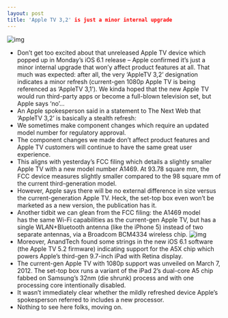 ```yaml
---
layout: post
title: 'Apple TV 3,2' is just a minor internal upgrade
---
```

![img](http://media.idownloadblog.com/wp-content/uploads/2011/10/Apple-TV.jpg)
* Don’t get too excited about that unreleased Apple TV device which popped up in Monday’s iOS 6.1 release – Apple confirmed it’s just a minor internal upgrade that won’y affect product features at all. That much was expected: after all, the very ‘AppleTV 3,2’ designation indicates a minor refresh (current-gen 1080p Apple TV is being referenced as ‘AppleTV 3,1’). We kinda hoped that the new Apple TV would run third-party apps or become a full-blown television set, but Apple says ‘no’…
* An Apple spokesperson said in a statement to The Next Web that ‘AppleTV 3,2’ is basically a stealth refresh:
* We sometimes make component changes which require an updated model number for regulatory approval.
* The component changes we made don’t affect product features and Apple TV customers will continue to have the same great user experience.
* This aligns with yesterday’s FCC filing which details a slightly smaller Apple TV with a new model number A1469. At 93.78 square mm, the FCC device measures slightly smaller compared to the 98 square mm of the current third-generation model.
* However, Apple says there will be no external difference in size versus the current-generation Apple TV. Heck, the set-top box even won’t be marketed as a new version, the publication has it.
* Another tidbit we can glean from the FCC filing: the A1469 model has the same Wi-Fi capabilities as the current-gen Apple TV, but has a single WLAN+Bluetooth antenna (like the iPhone 5) instead of two separate antennas, via a Broadcom BCM4334 wireless chip.
![img](http://media.idownloadblog.com/wp-content/uploads/2013/01/newa1469appletv.jpg)
* Moreover, AnandTech found some strings in the new iOS 6.1 software (the Apple TV 5.2 firmware) indicating support for the A5X chip which powers Apple’s third-gen 9.7-inch iPad with Retina display.
* The current-gen Apple TV with 1080p support was unveiled on March 7, 2012. The set-top box runs a variant of the iPad 2’s dual-core A5 chip fabbed on Samsung’s 32nm (die shrunk) process and with one processing core intentionally disabled.
* It wasn’t immediately clear whether the mildly refreshed device Apple’s spokesperson referred to includes a new processor.
* Nothing to see here folks, moving on.

